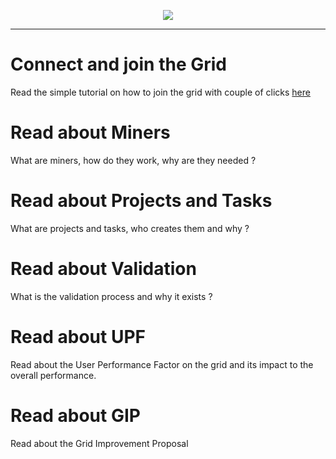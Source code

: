 <p align="center">
<img src=https://gridshl.files.wordpress.com/2022/06/img_3486.png>
</p>
<p align="center">
  <i></i>
</p>

- - - - - - - - - - - -

# Connect and join the Grid 
Read the simple tutorial on how to join the grid with couple of clicks [here](https://github.com/invpe/gridshell/blob/main/Documentation/Tutorials/Join.md) 

# Read about Miners
What are miners, how do they work, why are they needed ?

# Read about Projects and Tasks
What are projects and tasks, who creates them and why ?

# Read about Validation
What is the validation process and why it exists ?

# Read about UPF
Read about the User Performance Factor on the grid and its impact to the overall performance.

# Read about GIP
Read about the Grid Improvement Proposal
